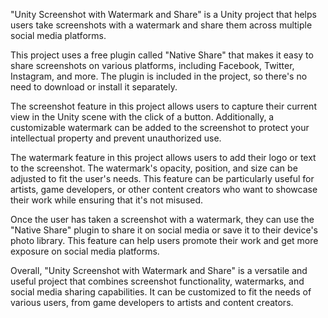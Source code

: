 "Unity Screenshot with Watermark and Share" is a Unity project that helps users take screenshots with a watermark and share them across multiple social media platforms.

This project uses a free plugin called "Native Share" that makes it easy to share screenshots on various platforms, including Facebook, Twitter, Instagram, and more. The plugin is included in the project, so there's no need to download or install it separately.

The screenshot feature in this project allows users to capture their current view in the Unity scene with the click of a button. Additionally, a customizable watermark can be added to the screenshot to protect your intellectual property and prevent unauthorized use.

The watermark feature in this project allows users to add their logo or text to the screenshot. The watermark's opacity, position, and size can be adjusted to fit the user's needs. This feature can be particularly useful for artists, game developers, or other content creators who want to showcase their work while ensuring that it's not misused.

Once the user has taken a screenshot with a watermark, they can use the "Native Share" plugin to share it on social media or save it to their device's photo library. This feature can help users promote their work and get more exposure on social media platforms.

Overall, "Unity Screenshot with Watermark and Share" is a versatile and useful project that combines screenshot functionality, watermarks, and social media sharing capabilities. It can be customized to fit the needs of various users, from game developers to artists and content creators.
